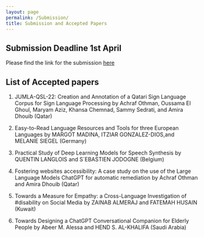 ```yaml
---
layout: page
permalink: /Submission/
title: Submission and Accepted Papers
---
```

## Submission Deadline 1st April 
Please find the link for the submission [here]( https://easychair.org/conferences/?conf=petra2023)

## List of Accepted papers
1) JUMLA-QSL-22: Creation and Annotation of a Qatari Sign Language Corpus for Sign Language Processing by Achraf Othman, Oussama El Ghoul, Maryam Aziz, Khansa Chemnad,  Sammy Sedrati, and Amira Dhouib (Qatar)

2) Easy-to-Read Language Resources and Tools for three European Languages by MARGOT MADINA, ITZIAR GONZALEZ-DIOS,and MELANIE SIEGEL (Germany)

3) Practical Study of Deep Learning Models for Speech Synthesis by QUENTIN LANGLOIS and S´EBASTIEN JODOGNE (Belgium)

4) Fostering websites accessibility: A case study on the use of the Large Language Models ChatGPT for automatic remediation by Achraf Othman and Amira Dhouib (Qatar)

5) Towards a Measure for Empathy: a Cross-Language Investigation of #disability on Social Media by ZAINAB ALMERAJ and FATEMAH HUSAIN (Kuwait)

7) Towards Designing a ChatGPT Conversational Companion for Elderly People by Abeer M. Alessa and HEND S. AL-KHALIFA (Saudi Arabia)
